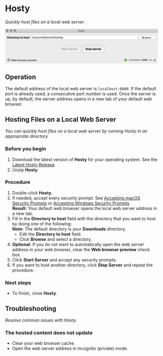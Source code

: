 # Hosty
*Quickly host files on a local web server.*

![Hosty Window](https://github.com/rafalkaron/Hosty/blob/master/media/docs/Hosty.png?raw=true)

## Operation
The default address of the local web server is `localhost:8000`. If the default port is already used, a consecutive port number is used. Once the server is up, by default, the server address opens in a new tab of your default web browser.

## Hosting Files on a Local Web Server
*You can quickly host files on a local web server by running Hosty in an appropriate directory.*

### Before you begin
1. Download the latest version of **Hosty** for your operating system. See the [Latest Hosty Release](https://github.com/rafalkaron/Hosty/releases/latest).
2. Unzip **Hosty**.

### Procedure
1. Double-click **Hosty**.
1. If needed, accept every security prompt. See [Accepting macOS Security Prompts](https://github.com/rafalkaron/Hosty/wiki/Accepting-macOS-Security-Prompts) or [Accepting Windows Security Prompts](https://github.com/rafalkaron/Hosty/wiki/Accepting-Windows-Security-Prompts).  
**Result:** Your default web browser opens the local web server address in a new tab.
1. Fill in the **Directory to host** field with the directory that you want to host by doing one of the following:  
**Note:** The default directory is your **Downloads** directory.
    * Edit the **Directory to host** field.
    * Click **Browse** and select a directory.
1. **Optional:** If you do not want to automatically open the web server address in your web browser, clear the **Web browser preview** check box.
2. Click **Start Server** and accept any security prompts.
3. If you want to host another directory, click **Stop Server** and repeat the procedure.

### Next steps
* To finish, close **Hosty**.

## Troubleshooting
*Resolve common issues with Hosty.*

### The hosted content does not update
* Clear your web browser cache.
* Open the web server address in incognito (private) mode.